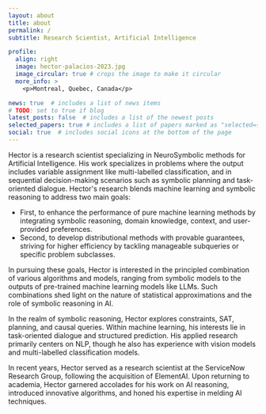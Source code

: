 ```yaml
---
layout: about
title: about
permalink: /
subtitle: Research Scientist, Artificial Intelligence

profile:
  align: right
  image: hector-palacios-2023.jpg
  image_circular: true # crops the image to make it circular
  more_info: >
    <p>Montreal, Quebec, Canada</p>

news: true  # includes a list of news items
# TODO: set to true if blog
latest_posts: false  # includes a list of the newest posts
selected_papers: true # includes a list of papers marked as "selected={true}"
social: true  # includes social icons at the bottom of the page
---
```


Hector is a research scientist specializing in NeuroSymbolic methods for Artificial Intelligence. His work specializes in problems where the output includes variable assignment like multi-labelled classification, and in sequential decision-making scenarios such as symbolic planning and task-oriented dialogue. Hector's research blends machine learning and symbolic reasoning to address two main goals:

- First, to enhance the performance of pure machine learning methods by integrating symbolic reasoning, domain knowledge, context, and user-provided preferences.
- Second, to develop distributional methods with provable guarantees, striving for higher efficiency by tackling manageable subqueries or specific problem subclasses.

In pursuing these goals, Hector is interested in the principled combination of various algorithms and models, ranging from symbolic models to the outputs of pre-trained machine learning models like LLMs. Such combinations shed light on the nature of statistical approximations and the role of symbolic reasoning in AI.

In the realm of symbolic reasoning, Hector explores constraints, SAT, planning, and causal queries. Within machine learning, his interests lie in task-oriented dialogue and structured prediction. His applied research primarily centers on NLP, though he also has experience with vision models and multi-labelled classification models.

In recent years, Hector served as a research scientist at the ServiceNow Research Group, following the acquisition of ElementAI. Upon returning to academia, Hector garnered accolades for his work on AI reasoning, introduced innovative algorithms, and honed his expertise in melding AI techniques.

<!-- Write your biography here. Tell the world about yourself. Link to your favorite [subreddit](http://reddit.com). You can put a picture in, too. The code is already in, just name your picture `prof_pic.jpg` and put it in the `img/` folder.

Put your address / P.O. box / other info right below your picture. You can also disable any of these elements by editing `profile` property of the YAML header of your `_pages/about.md`. Edit `_bibliography/papers.bib` and Jekyll will render your [publications page](/al-folio/publications/) automatically.

Link to your social media connections, too. This theme is set up to use [Font Awesome icons](https://fontawesome.com/) and [Academicons](https://jpswalsh.github.io/academicons/), like the ones below. Add your Facebook, Twitter, LinkedIn, Google Scholar, or just disable all of them. -->